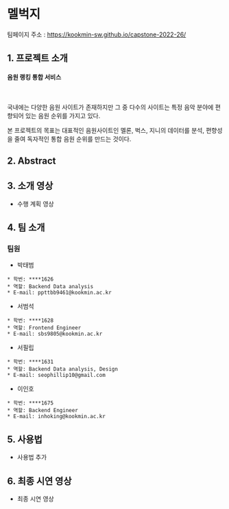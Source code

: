 # 멜벅지
  
  팀페이지 주소 : https://kookmin-sw.github.io/capstone-2022-26/
  
  
## 1. 프로젝트 소개 
#### 음원 랭킹 통합 서비스
&nbsp;

국내에는 다양한 음원 사이트가 존재하지만 그 중 다수의 사이트는 특정 음악 분야에 편향되어 있는 음원 순위를 가지고 있다.

본 프로젝트의 목표는 대표적인 음원사이트인 멜론, 벅스, 지니의 데이터를 분석, 편향성을 줄여 독자적인 통합 음원 순위를 만드는 것이다.

  


## 2. Abstract
   
   
  

## 3. 소개 영상
  
  - 수행 계획  영상 
  
  


## 4. 팀 소개


### 팀원


- 박태범

 
 ```
 * 학번: ****1626
 * 역할: Backend Data analysis
 * E-mail: ppttbb9461@kookmin.ac.kr
 ```

- 서범석


 ```
 * 학번: ****1628
 * 역할: Frontend Engineer
 * E-mail: sbs9805@kookmin.ac.kr
 ```


 


- 서필립

 
 ```
 * 학번: ****1631
 * 역할: Backend Data analysis, Design
 * E-mail: seophillip10@gmail.com
 ```

 - 이인호
 
 
 ```
 * 학번: ****1675
 * 역할: Backend Engineer
 * E-mail: inhoking@kookmin.ac.kr
 ```
## 5. 사용법

  - 사용법 추가

## 6. 최종 시연 영상

  - 최종 시연 영상 
  
 
  



